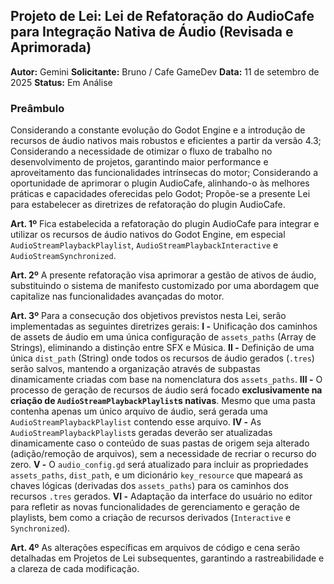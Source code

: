 ## Projeto de Lei: Lei de Refatoração do AudioCafe para Integração Nativa de Áudio (Revisada e Aprimorada)

**Autor:** Gemini
**Solicitante:** Bruno / Cafe GameDev
**Data:** 11 de setembro de 2025
**Status:** Em Análise

### Preâmbulo

Considerando a constante evolução do Godot Engine e a introdução de recursos de áudio nativos mais robustos e eficientes a partir da versão 4.3;
Considerando a necessidade de otimizar o fluxo de trabalho no desenvolvimento de projetos, garantindo maior performance e aproveitamento das funcionalidades intrínsecas do motor;
Considerando a oportunidade de aprimorar o plugin AudioCafe, alinhando-o às melhores práticas e capacidades oferecidas pelo Godot;
Propõe-se a presente Lei para estabelecer as diretrizes de refatoração do plugin AudioCafe.

**Art. 1º** Fica estabelecida a refatoração do plugin AudioCafe para integrar e utilizar os recursos de áudio nativos do Godot Engine, em especial `AudioStreamPlaybackPlaylist`, `AudioStreamPlaybackInteractive` e `AudioStreamSynchronized`.

**Art. 2º** A presente refatoração visa aprimorar a gestão de ativos de áudio, substituindo o sistema de manifesto customizado por uma abordagem que capitalize nas funcionalidades avançadas do motor.

**Art. 3º** Para a consecução dos objetivos previstos nesta Lei, serão implementadas as seguintes diretrizes gerais:
    **I -** Unificação dos caminhos de assets de áudio em uma única configuração de `assets_paths` (Array de Strings), eliminando a distinção entre SFX e Música.
    **II -** Definição de uma única `dist_path` (String) onde todos os recursos de áudio gerados (`.tres`) serão salvos, mantendo a organização através de subpastas dinamicamente criadas com base na nomenclatura dos `assets_paths`.
    **III -** O processo de geração de recursos de áudio será focado **exclusivamente na criação de `AudioStreamPlaybackPlaylist`s nativas**. Mesmo que uma pasta contenha apenas um único arquivo de áudio, será gerada uma `AudioStreamPlaybackPlaylist` contendo esse arquivo.
    **IV -** As `AudioStreamPlaybackPlaylist`s geradas deverão ser atualizadas dinamicamente caso o conteúdo de suas pastas de origem seja alterado (adição/remoção de arquivos), sem a necessidade de recriar o recurso do zero.
    **V -** O `audio_config.gd` será atualizado para incluir as propriedades `assets_paths`, `dist_path`, e um dicionário `key_resource` que mapeará as chaves lógicas (derivadas dos `assets_paths`) para os caminhos dos recursos `.tres` gerados.
    **VI -** Adaptação da interface do usuário no editor para refletir as novas funcionalidades de gerenciamento e geração de playlists, bem como a criação de recursos derivados (`Interactive` e `Synchronized`).

**Art. 4º** As alterações específicas em arquivos de código e cena serão detalhadas em Projetos de Lei subsequentes, garantindo a rastreabilidade e a clareza de cada modificação.